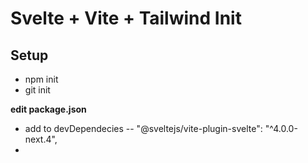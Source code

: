 # Svelte + Vite + Tailwind Init



## Setup
- npm init
- git init

**edit package.json**
- add to devDependecies
-- "@sveltejs/vite-plugin-svelte": "^4.0.0-next.4",
- 

